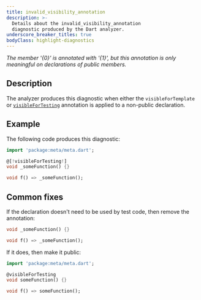 ```yaml
---
title: invalid_visibility_annotation
description: >-
  Details about the invalid_visibility_annotation
  diagnostic produced by the Dart analyzer.
underscore_breaker_titles: true
bodyClass: highlight-diagnostics
---
```


_The member '{0}' is annotated with '{1}', but this annotation is only meaningful on declarations of public members._

## Description

The analyzer produces this diagnostic when either the `visibleForTemplate`
or [`visibleForTesting`][meta-visibleForTesting] annotation is applied to
a non-public declaration.

## Example

The following code produces this diagnostic:

```dart
import 'package:meta/meta.dart';

@[!visibleForTesting!]
void _someFunction() {}

void f() => _someFunction();
```

## Common fixes

If the declaration doesn't need to be used by test code, then remove the
annotation:

```dart
void _someFunction() {}

void f() => _someFunction();
```

If it does, then make it public:

```dart
import 'package:meta/meta.dart';

@visibleForTesting
void someFunction() {}

void f() => someFunction();
```

[meta-visibleForTesting]: https://pub.dev/documentation/meta/latest/meta/visibleForTesting-constant.html
